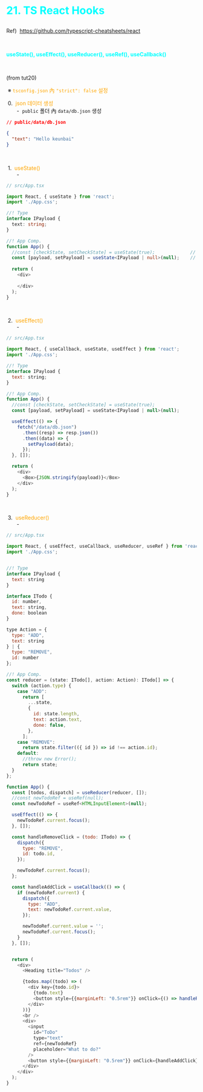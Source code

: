 # <p><span style="color:cyan">21. TS React Hooks</span></p>

Ref) &nbsp;https://github.com/typescript-cheatsheets/react 

<br />

<span style="color:cyan"><b>useState(), useEffect(), useReducer(), useRef(), useCallback()</b></span>

<br />

(from tut20)  

&nbsp;※ <span style="color:orange">`tsconfig.json` 內 `"strict": false` 설정</span>

&nbsp;0. &nbsp;<span style="color:orange">json 데이터 생성</span>  
&nbsp; &nbsp; &nbsp; &nbsp;- &nbsp;`public` 폴더 內 `data/db.json` 생성  

```json
// public/data/db.json

{
  "text": "Hello keunbai"
}
```
<br />

&nbsp;1. &nbsp;<span style="color:orange">useState()</span>  
&nbsp; &nbsp; &nbsp; &nbsp;- &nbsp;  

```ts
// src/App.tsx

import React, { useState } from 'react';
import './App.css';

//! Type 
interface IPayload {
  text: string;
}

//! App Comp.
function App() {
  //const [checkState, setCheckState] = useState(true);             // boolear/string/number 가능
  const [payload, setPayload] = useState<IPayload | null>(null);    // null 과 다른 type 함께 쓰일 경우
  
  return (
    <div>
    
    </div>
  );
}
```
<br />

&nbsp;2. &nbsp;<span style="color:orange">useEffect()</span>  
&nbsp; &nbsp; &nbsp; &nbsp;- &nbsp;  

```js
// src/App.tsx

import React, { useCallback, useState, useEffect } from 'react';
import './App.css';

//! Type 
interface IPayload {
  text: string;
}

//! App Comp.
function App() {
  //const [checkState, setCheckState] = useState(true);             
  const [payload, setPayload] = useState<IPayload | null>(null);    

  useEffect(() => {
    fetch("/data/db.json")
      .then((resp) => resp.json())
      .then((data) => {
        setPayload(data);
      });
  }, []);  

  return (
    <div>
      <Box>{JSON.stringify(payload)}</Box>      
    </div>
  );
}
```

<br />

&nbsp;3. &nbsp;<span style="color:orange">useReducer()</span>  
&nbsp; &nbsp; &nbsp; &nbsp;- &nbsp;  

```js
// src/App.tsx

import React, { useEffect, useCallback, useReducer, useRef } from 'react';
import './App.css';


//! Type 
interface IPayload {
  text: string
}

interface ITodo {
  id: number,
  text: string,
  done: boolean
}

type Action = { 
  type: "ADD", 
  text: string 
} | { 
  type: "REMOVE", 
  id: number 
};

//! App Comp.
const reducer = (state: ITodo[], action: Action): ITodo[] => {
  switch (action.type) {
    case "ADD":
      return [
        ...state,
        {
          id: state.length,
          text: action.text,
          done: false,
        },
      ];
    case "REMOVE":
      return state.filter(({ id }) => id !== action.id);
    default:
      //throw new Error();
      return state;
  }
}; 

function App() {
  const [todos, dispatch] = useReducer(reducer, []);
  //const newTodoRef = useRef(null);
  const newTodoRef = useRef<HTMLInputElement>(null);

  useEffect(() => {
    newTodoRef.current.focus();  
  }, []);  

  const handleRemoveClick = (todo: ITodo) => {
    dispatch({
      type: "REMOVE",
      id: todo.id,
    });

    newTodoRef.current.focus();
  };

  const handleAddClick = useCallback(() => {
    if (newTodoRef.current) {
      dispatch({
        type: "ADD",
        text: newTodoRef.current.value,
      });

      newTodoRef.current.value = '';
      newTodoRef.current.focus();      
    }  
  }, []);


  return (
    <div>
      <Heading title="Todos" />

      {todos.map((todo) => (
        <div key={todo.id}>
          {todo.text}
          <button style={{marginLeft: "0.5rem"}} onClick={() => handleRemoveClick(todo)}>Remove</button>
        </div>
      ))}
      <br />
      <div>
        <input 
          id="ToDo" 
          type="text" 
          ref={newTodoRef} 
          placeholder="What to do?"
        />
        <button style={{marginLeft: "0.5rem"}} onClick={handleAddClick}>Add Todo</button>
      </div>         
    </div>
  );
}
```